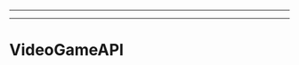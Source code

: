---------------------------------------------------------------------------------------
----------------------------------------------------------------------------------------------------
# VideoGameAPI
